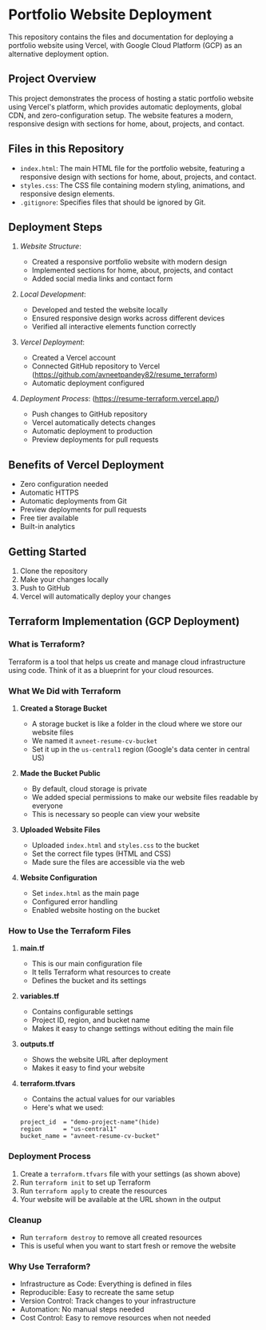 # Portfolio Website Deployment

This repository contains the files and documentation for deploying a portfolio website using Vercel, with Google Cloud Platform (GCP) as an alternative deployment option.

## Project Overview

This project demonstrates the process of hosting a static portfolio website using Vercel's platform, which provides automatic deployments, global CDN, and zero-configuration setup. The website features a modern, responsive design with sections for home, about, projects, and contact.

## Files in this Repository

- `index.html`: The main HTML file for the portfolio website, featuring a responsive design with sections for home, about, projects, and contact.
- `styles.css`: The CSS file containing modern styling, animations, and responsive design elements.
- `.gitignore`: Specifies files that should be ignored by Git.

## Deployment Steps

1. _Website Structure_:

   - Created a responsive portfolio website with modern design
   - Implemented sections for home, about, projects, and contact
   - Added social media links and contact form

2. _Local Development_:

   - Developed and tested the website locally
   - Ensured responsive design works across different devices
   - Verified all interactive elements function correctly

3. _Vercel Deployment_:

   - Created a Vercel account
   - Connected GitHub repository to Vercel (https://github.com/avneetpandey82/resume_terraform)
   - Automatic deployment configured

4. _Deployment Process_: (https://resume-terraform.vercel.app/)

   - Push changes to GitHub repository
   - Vercel automatically detects changes
   - Automatic deployment to production
   - Preview deployments for pull requests

## Benefits of Vercel Deployment

- Zero configuration needed
- Automatic HTTPS
- Automatic deployments from Git
- Preview deployments for pull requests
- Free tier available
- Built-in analytics

## Getting Started

1. Clone the repository
2. Make your changes locally
3. Push to GitHub
4. Vercel will automatically deploy your changes

## Terraform Implementation (GCP Deployment)

### What is Terraform?

Terraform is a tool that helps us create and manage cloud infrastructure using code. Think of it as a blueprint for your cloud resources.

### What We Did with Terraform

1. **Created a Storage Bucket**

   - A storage bucket is like a folder in the cloud where we store our website files
   - We named it `avneet-resume-cv-bucket`
   - Set it up in the `us-central1` region (Google's data center in central US)

2. **Made the Bucket Public**

   - By default, cloud storage is private
   - We added special permissions to make our website files readable by everyone
   - This is necessary so people can view your website

3. **Uploaded Website Files**

   - Uploaded `index.html` and `styles.css` to the bucket
   - Set the correct file types (HTML and CSS)
   - Made sure the files are accessible via the web

4. **Website Configuration**
   - Set `index.html` as the main page
   - Configured error handling
   - Enabled website hosting on the bucket

### How to Use the Terraform Files

1. **main.tf**

   - This is our main configuration file
   - It tells Terraform what resources to create
   - Defines the bucket and its settings

2. **variables.tf**

   - Contains configurable settings
   - Project ID, region, and bucket name
   - Makes it easy to change settings without editing the main file

3. **outputs.tf**

   - Shows the website URL after deployment
   - Makes it easy to find your website

4. **terraform.tfvars**
   - Contains the actual values for our variables
   - Here's what we used:
   ```hcl
   project_id  = "demo-project-name"(hide)
   region      = "us-central1"
   bucket_name = "avneet-resume-cv-bucket"
   ```

### Deployment Process

1. Create a `terraform.tfvars` file with your settings (as shown above)
2. Run `terraform init` to set up Terraform
3. Run `terraform apply` to create the resources
4. Your website will be available at the URL shown in the output

### Cleanup

- Run `terraform destroy` to remove all created resources
- This is useful when you want to start fresh or remove the website

### Why Use Terraform?

- Infrastructure as Code: Everything is defined in files
- Reproducible: Easy to recreate the same setup
- Version Control: Track changes to your infrastructure
- Automation: No manual steps needed
- Cost Control: Easy to remove resources when not needed
